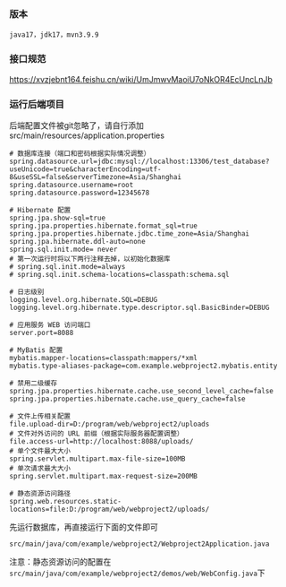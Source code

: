 ### 版本
```
java17，jdk17，mvn3.9.9
```


### 接口规范
https://xvzjebnt164.feishu.cn/wiki/UmJmwvMaoiU7oNkOR4EcUncLnJb

### 运行后端项目

后端配置文件被git忽略了，请自行添加 src/main/resources/application.properties
```application
# 数据库连接（端口和密码根据实际情况调整）
spring.datasource.url=jdbc:mysql://localhost:13306/test_database?useUnicode=true&characterEncoding=utf-8&useSSL=false&serverTimezone=Asia/Shanghai
spring.datasource.username=root
spring.datasource.password=12345678

# Hibernate 配置
spring.jpa.show-sql=true
spring.jpa.properties.hibernate.format_sql=true
spring.jpa.properties.hibernate.jdbc.time_zone=Asia/Shanghai
spring.jpa.hibernate.ddl-auto=none
spring.sql.init.mode= never
# 第一次运行时将以下两行注释去掉，以初始化数据库
# spring.sql.init.mode=always
# spring.sql.init.schema-locations=classpath:schema.sql

# 日志级别
logging.level.org.hibernate.SQL=DEBUG
logging.level.org.hibernate.type.descriptor.sql.BasicBinder=DEBUG

# 应用服务 WEB 访问端口
server.port=8088

# MyBatis 配置
mybatis.mapper-locations=classpath:mappers/*xml
mybatis.type-aliases-package=com.example.webproject2.mybatis.entity

# 禁用二级缓存
spring.jpa.properties.hibernate.cache.use_second_level_cache=false
spring.jpa.properties.hibernate.cache.use_query_cache=false

# 文件上传相关配置
file.upload-dir=D:/program/web/webproject2/uploads
# 文件对外访问的 URL 前缀（根据实际服务器配置调整）
file.access-url=http://localhost:8088/uploads/
# 单个文件最大大小
spring.servlet.multipart.max-file-size=100MB
# 单次请求最大大小
spring.servlet.multipart.max-request-size=200MB

# 静态资源访问路径
spring.web.resources.static-locations=file:D:/program/web/webproject2/uploads/

```

先运行数据库，再直接运行下面的文件即可
```
src/main/java/com/example/webproject2/Webproject2Application.java
```

注意：静态资源访问的配置在`src/main/java/com/example/webproject2/demos/web/WebConfig.java`下